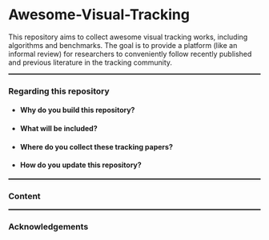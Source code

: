 # Awesome-Visual-Tracking
This repository aims to collect awesome visual tracking works, including algorithms and benchmarks. The goal is to provide a platform (like an informal review) for researchers to conveniently follow recently published and previous literature in the tracking community.

<hr style="border: none; border-top: 1px solid #000;">

### Regarding this repository

* #### Why do you build this repository?

* #### What will be included?

* #### Where do you collect these tracking papers?

* #### How do you update this repository?

<hr style="border: none; border-top: 1px solid #000;">

### Content

<hr style="border: none; border-top: 1px solid #000;">

### Acknowledgements
